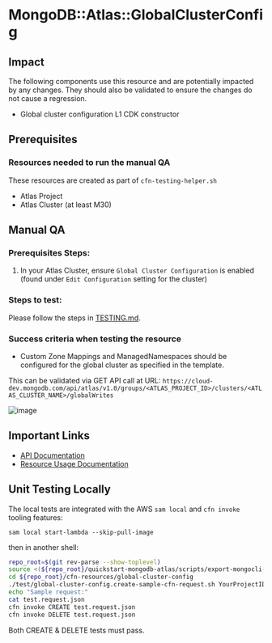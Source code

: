 # MongoDB::Atlas::GlobalClusterConfig

## Impact 
The following components use this resource and are potentially impacted by any changes. They should also be validated to ensure the changes do not cause a regression.
 - Global cluster configuration  L1 CDK constructor


## Prerequisites 
### Resources needed to run the manual QA
These resources are created as part of `cfn-testing-helper.sh`
- Atlas Project
- Atlas Cluster (at least M30)

## Manual QA
### Prerequisites Steps:
1. In your Atlas Cluster, ensure `Global Cluster Configuration` is enabled (found under `Edit Configuration` setting for the cluster)

### Steps to test:
Please follow the steps in [TESTING.md](../../../TESTING.md).


### Success criteria when testing the resource
- Custom Zone Mappings and ManagedNamespaces should be configured for the global cluster as specified in the template. 

This can be validated via GET API call at URL:
  `https://cloud-dev.mongodb.com/api/atlas/v1.0/groups/<ATLAS_PROJECT_ID>/clusters/<ATLAS_CLUSTER_NAME>/globalWrites`

![image](https://user-images.githubusercontent.com/122359335/229160264-92715616-656e-4e7c-bd33-b6241041f9ae.png)

## Important Links
- [API Documentation](https://www.mongodb.com/docs/api/doc/atlas-admin-api-v2/group/endpoint-global-clusters)
- [Resource Usage Documentation](https://www.mongodb.com/docs/atlas/global-clusters/)

## Unit Testing Locally

The local tests are integrated with the AWS `sam local` and `cfn invoke` tooling features:

```
sam local start-lambda --skip-pull-image
```
then in another shell:
```bash
repo_root=$(git rev-parse --show-toplevel)
source <(${repo_root}/quickstart-mongodb-atlas/scripts/export-mongocli-config.py)
cd ${repo_root}/cfn-resources/global-cluster-config
./test/global-cluster-config.create-sample-cfn-request.sh YourProjectID ClusterName > test.request.json 
echo "Sample request:"
cat test.request.json
cfn invoke CREATE test.request.json 
cfn invoke DELETE test.request.json 
```

Both CREATE & DELETE tests must pass.